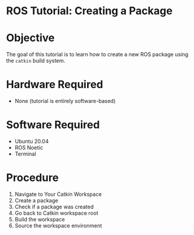 # ROS Tutorial: Creating a Package

# Objective
The goal of this tutorial is to learn how to create a new ROS package using the `catkin` build system.


# Hardware Required
- None (tutorial is entirely software-based)


# Software Required
- Ubuntu 20.04
- ROS Noetic
- Terminal


# Procedure

1. Navigate to Your Catkin Workspace
2. Create a package
3. Check if a package was created
4. Go back to Catkin workspace root
5. Build the workspace
6. Source the workspace environment


